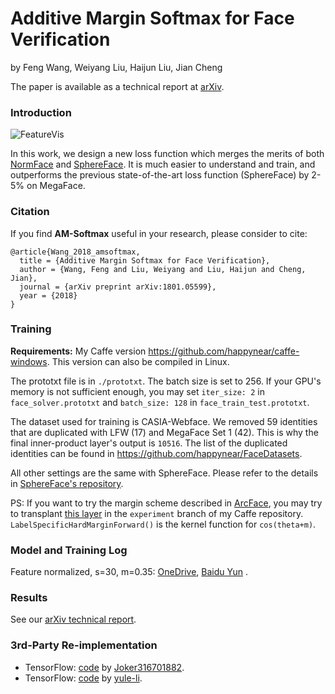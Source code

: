 # Additive Margin Softmax for Face Verification 

by Feng Wang, Weiyang Liu, Haijun Liu, Jian Cheng

The paper is available as a technical report at [arXiv](https://arxiv.org/abs/1801.05599).

### Introduction

![FeatureVis](assets/FeatureVis.png)

In this work, we design a new loss function which merges the merits of both [NormFace](https://github.com/happynear/NormFace) and [SphereFace](https://github.com/wy1iu/sphereface). It is much easier to understand and train, and outperforms the previous state-of-the-art loss function (SphereFace) by 2-5% on MegaFace. 

### Citation
If you find **AM-Softmax** useful in your research, please consider to cite:

	@article{Wang_2018_amsoftmax,
	  title = {Additive Margin Softmax for Face Verification},
	  author = {Wang, Feng and Liu, Weiyang and Liu, Haijun and Cheng, Jian},
	  journal = {arXiv preprint arXiv:1801.05599},
	  year = {2018}
	}

### Training

**Requirements:** My Caffe version https://github.com/happynear/caffe-windows. This version can also be compiled in Linux.

The prototxt file is in `./prototxt`. The batch size is set to 256. If your GPU's memory is not sufficient enough, you may set `iter_size: 2` in `face_solver.prototxt` and `batch_size: 128` in `face_train_test.prototxt`.

The dataset used for training is CASIA-Webface. We removed 59 identities that are duplicated with LFW (17) and MegaFace Set 1 (42). This is why the final inner-product layer's output is `10516`. The list of the duplicated identities can be found in https://github.com/happynear/FaceDatasets.

All other settings are the same with SphereFace. Please refer to the details in [SphereFace's repository](https://github.com/wy1iu/sphereface).

PS: If you want to try the margin scheme described in [ArcFace](https://arxiv.org/abs/1801.07698), you may try to transplant [this
 layer](https://github.com/happynear/caffe-windows/blob/experiment/src/caffe/layers/label_specific_margin.cu) in the `experiment` branch of my Caffe repository. `LabelSpecificHardMarginForward()` is the kernel function for `cos(theta+m)`.

### Model and Training Log

Feature normalized, s=30, m=0.35: [OneDrive](https://stduestceducn-my.sharepoint.com/:u:/g/personal/201411020102_std_uestc_edu_cn/ER-9FNdXCXtPlZAwZQwFmW0BdMVUjG8_y9IodYfoHVYXSg?e=QBG13o), [Baidu Yun](https://pan.baidu.com/s/1hulG7QW) .

### Results
See our [arXiv technical report](https://arxiv.org/abs/1801.05599).

### 3rd-Party Re-implementation
- TensorFlow: [code](https://github.com/Joker316701882/Additive-Margin-Softmax) by [Joker316701882](https://github.com/Joker316701882).
- TensorFlow: [code](https://github.com/yule-li/CosFace) by [yule-li](https://github.com/Joker316701882).
